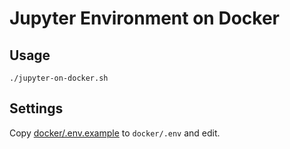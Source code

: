 # Jupyter Environment on Docker

## Usage

```
./jupyter-on-docker.sh
```

## Settings

Copy [docker/.env.example](docker/.env.example) to `docker/.env` and edit.
